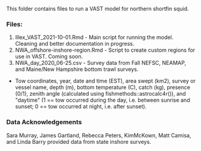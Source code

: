 This folder contains files to run a VAST model for northern shortfin squid. 

### Files:
1. Illex_VAST_2021-10-01.Rmd  -  Main script for running the model. Cleaning and better documentation in progress.
2. NWA_offshore-inshore-region.Rmd  -  Script to create custom regions for use in VAST. Coming soon.
3. NWA_day_2020_06-25.csv - Survey data from Fall NEFSC, NEAMAP, and Maine/New Hampshire bottom trawl surveys.
  + Tow coordinates, year, date and time (EST), area swept (km2), survey or vessel name, depth (m), bottom temperature (C), catch (kg), presence (0/1), zenith angle (calculated using fishmethods::astrocalc4r()), and "daytime" (1 == tow occurred during the day, i.e. between sunrise and sunset; 0 == tow occurred at night, i.e. after sunset).

### Data Acknowledgements 
Sara Murray, James Gartland, Rebecca Peters, KimMcKown, Matt Camisa, and Linda Barry provided data from state inshore surveys.
